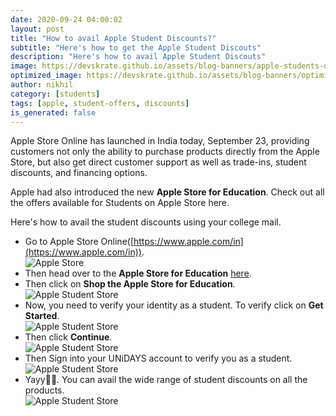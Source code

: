 ```yaml
---
date: 2020-09-24 04:00:02
layout: post
title: "How to avail Apple Student Discounts?"
subtitle: "Here's how to get the Apple Student Discouts"
description: "Here's how to avail Apple Student Discouts"
image: https://devskrate.github.io/assets/blog-banners/apple-students-offer.jpg
optimized_image: https://devskrate.github.io/assets/blog-banners/optimized/apple-students-offer-1.webp
author: nikhil
category: [students]
tags: [apple, student-offers, discounts]
is_generated: false
---
```


Apple Store Online has launched in India today, September 23, providing customers not only the ability to purchase products directly from the Apple Store, but also get direct customer support as well as trade-ins, student discounts, and financing options.

Apple had also introduced the new **Apple Store for Education**. Check out all the offers available for Students on Apple Store here.

Here's how to avail the student discounts using your college mail.

- Go to Apple Store Online([https://www.apple.com/in](https://www.apple.com/in)).  
  ![Apple Store](https://devskrate.github.io/assets/images/apple/apple-store-student-how-to/apple-store-main.webp)
- Then head over to the **Apple Store for Education** [here](https://www.apple.com/in/shop/campaigns/education-pricing).
- Then click on **Shop the Apple Store for Education**.  
  ![Apple Student Store](https://devskrate.github.io/assets/images/apple/apple-store-student-how-to/apple-store-student.webp)
- Now, you need to verify your identity as a student. To verify click on **Get Started**.  
  ![Apple Student Store](https://devskrate.github.io/assets/images/apple/apple-store-student-how-to/apple-store-student-2.webp)
- Then click **Continue**.  
  ![Apple Student Store](https://devskrate.github.io/assets/images/apple/apple-store-student-how-to/apple-store-student-4.webp)
- Then Sign into your UNiDAYS account to verify you as a student.  
  ![Apple Student Store](https://devskrate.github.io/assets/images/apple/apple-store-student-how-to/apple-store-student-5.webp)
- Yayy🎉🎉. You can avail the wide range of student discounts on all the products.  
  ![Apple Student Store](https://devskrate.github.io/assets/images/apple/apple-store-student-how-to/apple-store-student-6.webp)
